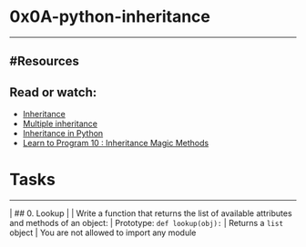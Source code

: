 # 0x0A-python-inheritance
---------------------------

#Resources
---------------------------
## Read or watch:

* [Inheritance](https://docs.python.org/3/tutorial/classes.html#inheritance)
* [Multiple inheritance](https://docs.python.org/3/tutorial/classes.html#inheritance)
* [Inheritance in Python](https://www.geeksforgeeks.org/inheritance-in-python/)
* [Learn to Program 10 : Inheritance Magic Methods](https://www.youtube.com/watch?v=d8kCdLCi6Lk)


# Tasks
---------------------------
| ## 0. Lookup |
| Write a function that returns the list of available attributes and methods of an object: | Prototype: `def lookup(obj):`
											    | Returns a `list` object
										            | You are not allowed to import any module
